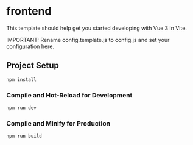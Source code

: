 # frontend

This template should help get you started developing with Vue 3 in Vite.

IMPORTANT: Rename config.template.js to config.js and set your configuration here.

## Project Setup

```sh
npm install
```

### Compile and Hot-Reload for Development

```sh
npm run dev
```

### Compile and Minify for Production

```sh
npm run build
```
